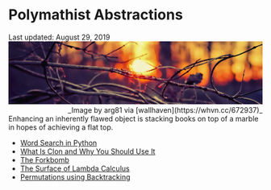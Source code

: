 Polymathist Abstractions
========================

<div class="center">Last updated: August 29, 2019</div>

<img src="/pictures/wood-sun.png" class="banner" alt="wood-sun" />
<div style="text-align: right"> _Image by arg81 via [wallhaven](https://whvn.cc/672937)_  </div>

<div class="text-left">Enhancing an inherently flawed object is stacking books on top of a marble in
hopes of achieving a flat top.</div>

- [Word Search in Python](wordsearch)
- [What Is Clon and Why You Should Use It](clon)
- [The Forkbomb](forkbomb)
- [The Surface of Lambda Calculus](lambda)
- [Permutations using Backtracking](permutations)
